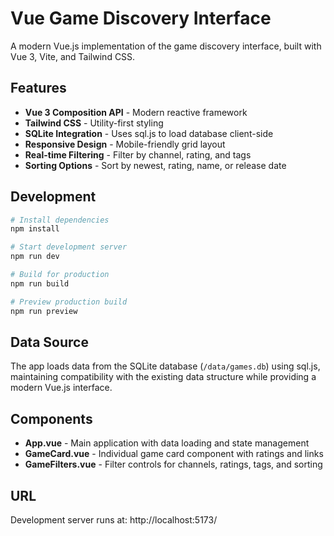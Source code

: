 # Vue Game Discovery Interface

A modern Vue.js implementation of the game discovery interface, built with Vue 3, Vite, and Tailwind CSS.

## Features

- **Vue 3 Composition API** - Modern reactive framework
- **Tailwind CSS** - Utility-first styling
- **SQLite Integration** - Uses sql.js to load database client-side
- **Responsive Design** - Mobile-friendly grid layout
- **Real-time Filtering** - Filter by channel, rating, and tags
- **Sorting Options** - Sort by newest, rating, name, or release date

## Development

```bash
# Install dependencies
npm install

# Start development server
npm run dev

# Build for production
npm run build

# Preview production build
npm run preview
```

## Data Source

The app loads data from the SQLite database (`/data/games.db`) using sql.js, maintaining compatibility with the existing data structure while providing a modern Vue.js interface.

## Components

- **App.vue** - Main application with data loading and state management
- **GameCard.vue** - Individual game card component with ratings and links
- **GameFilters.vue** - Filter controls for channels, ratings, tags, and sorting

## URL

Development server runs at: http://localhost:5173/